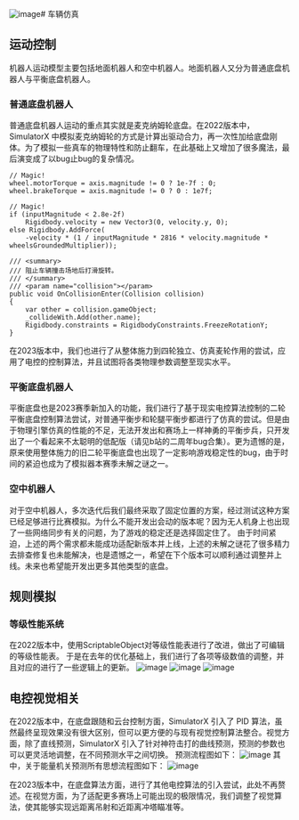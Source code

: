 ![image](https://github.com/scutrobotlab/SimulatorX/assets/104719627/d01a4040-05ec-4c91-bf74-3dff8ed28b1b)# 车辆仿真
## 运动控制
机器人运动模型主要包括地面机器人和空中机器人。地面机器人又分为普通底盘机器人与平衡底盘机器人。
### 普通底盘机器人
普通底盘机器人运动的重点其实就是麦克纳姆轮底盘。在2022版本中，SimulatorX 中模拟麦克纳姆轮的方式是计算出驱动合力，再一次性加给底盘刚体。为了模拟一些真车的物理特性和防止翻车，在此基础上又增加了很多魔法，最后演变成了以bug止bug的复杂情况。
```
// Magic!
wheel.motorTorque = axis.magnitude != 0 ? 1e-7f : 0;
wheel.brakeTorque = axis.magnitude != 0 ? 0 : 1e7f;

// Magic!
if (inputMagnitude < 2.8e-2f)
    Rigidbody.velocity = new Vector3(0, velocity.y, 0);
else Rigidbody.AddForce(
    -velocity * (1 / inputMagnitude * 2816 * velocity.magnitude * wheelsGroundedMultiplier));
    
/// <summary>
/// 阻止车辆撞击场地后打滑旋转。
/// </summary>
/// <param name="collision"></param>
public void OnCollisionEnter(Collision collision)
{
    var other = collision.gameObject;
    _collideWith.Add(other.name);
    Rigidbody.constraints = RigidbodyConstraints.FreezeRotationY;
}
```
在2023版本中，我们也进行了从整体施力到四轮独立、仿真麦轮作用的尝试，应用了电控的控制算法，并且试图将各类物理参数调整至现实水平。
### 平衡底盘机器人
平衡底盘也是2023赛季新加入的功能，我们进行了基于现实电控算法控制的二轮平衡底盘控制算法尝试，对普通平衡步和轮腿平衡步都进行了仿真的尝试。但是由于物理引擎仿真的性能的不足，无法开发出和赛场上一样神勇的平衡步兵，只开发出了一个看起来不太聪明的低配版（请见b站的二周年bug合集）。更为遗憾的是，原来使用整体施力的旧二轮平衡底盘也出现了一定影响游戏稳定性的bug，由于时间的紧迫也成为了模拟器本赛季未解之谜之一。
### 空中机器人
对于空中机器人，多次迭代后我们最终采取了固定位置的方案，经过测试这种方案已经足够进行比赛模拟。为什么不能开发出会动的版本呢？因为无人机身上也出现了一些网络同步有关的问题，为了游戏的稳定还是选择固定住了。
由于时间紧迫，上述的两个需求都未能成功适配新版本并上线，上述的未解之谜花了很多精力去排查修复也未能解决，也是遗憾之一，希望在下个版本可以顺利通过调整并上线。未来也希望能开发出更多其他类型的底盘。
## 规则模拟
### 等级性能系统
在2022版本中，使用ScriptableObject对等级性能表进行了改进，做出了可编辑的等级性能表。
于是在去年的优化基础上，我们进行了各项等级数值的调整，并且对应的进行了一些逻辑上的更新。
![image](https://github.com/scutrobotlab/SimulatorX/assets/104719627/59521a46-4818-45fe-97a2-4093ccd42c93)
![image](https://github.com/scutrobotlab/SimulatorX/assets/104719627/ca5231cc-75b8-4206-abe8-95228c32864a)
![image](https://github.com/scutrobotlab/SimulatorX/assets/104719627/2e396d3b-564a-4f6c-946a-a4e8d34571c1)

## 电控视觉相关
在2022版本中，在底盘跟随和云台控制方面，SimulatorX 引入了 PID 算法，虽然最终呈现效果没有很大区别，但可以更方便的与现有视觉控制算法整合。视觉方面，除了直线预测，SimulatorX 引入了针对神符击打的曲线预测，预测的参数也可以更灵活地调整，在不同预测水平之间切换。
预测流程图如下：
![image](https://github.com/scutrobotlab/SimulatorX/assets/104719627/2d1810dd-22d4-406a-8e68-9f73d5458f8b)
其中，关于能量机关预测所有思想流程图如下：
![image](https://github.com/scutrobotlab/SimulatorX/assets/104719627/31ecbb62-4a89-4876-9137-1f0eaf752081)

在2023版本中，在底盘算法方面，进行了其他电控算法的引入尝试，此处不再赘述。在视觉方面，为了适配更多赛场上可能出现的极限情况，我们调整了视觉算法，使其能够实现远距离吊射和近距离冲塔瞄准等。
